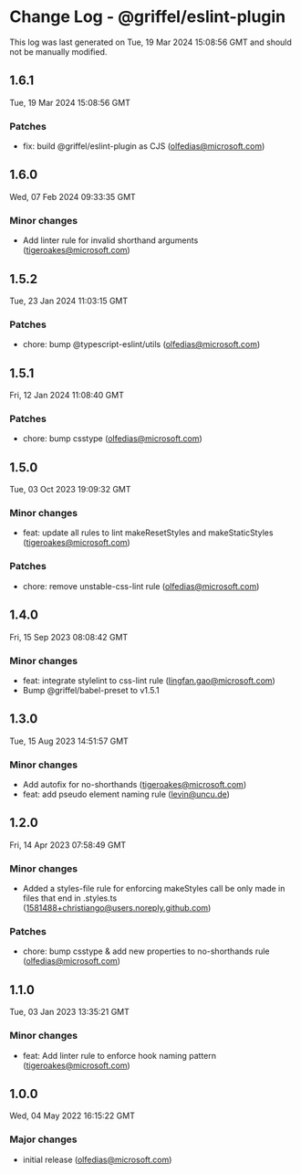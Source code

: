 # Change Log - @griffel/eslint-plugin

This log was last generated on Tue, 19 Mar 2024 15:08:56 GMT and should not be manually modified.

<!-- Start content -->

## 1.6.1

Tue, 19 Mar 2024 15:08:56 GMT

### Patches

- fix: build @griffel/eslint-plugin as CJS (olfedias@microsoft.com)

## 1.6.0

Wed, 07 Feb 2024 09:33:35 GMT

### Minor changes

- Add linter rule for invalid shorthand arguments (tigeroakes@microsoft.com)

## 1.5.2

Tue, 23 Jan 2024 11:03:15 GMT

### Patches

- chore: bump @typescript-eslint/utils (olfedias@microsoft.com)

## 1.5.1

Fri, 12 Jan 2024 11:08:40 GMT

### Patches

- chore: bump csstype (olfedias@microsoft.com)

## 1.5.0

Tue, 03 Oct 2023 19:09:32 GMT

### Minor changes

- feat: update all rules to lint makeResetStyles and makeStaticStyles (tigeroakes@microsoft.com)

### Patches

- chore: remove unstable-css-lint rule (olfedias@microsoft.com)

## 1.4.0

Fri, 15 Sep 2023 08:08:42 GMT

### Minor changes

- feat: integrate stylelint to css-lint rule (lingfan.gao@microsoft.com)
- Bump @griffel/babel-preset to v1.5.1

## 1.3.0

Tue, 15 Aug 2023 14:51:57 GMT

### Minor changes

- Add autofix for no-shorthands (tigeroakes@microsoft.com)
- feat: add pseudo element naming rule (levin@uncu.de)

## 1.2.0

Fri, 14 Apr 2023 07:58:49 GMT

### Minor changes

- Added a styles-file rule for enforcing makeStyles call be only made in files that end in .styles.ts (1581488+christiango@users.noreply.github.com)

### Patches

- chore: bump csstype & add new properties to no-shorthands rule (olfedias@microsoft.com)

## 1.1.0

Tue, 03 Jan 2023 13:35:21 GMT

### Minor changes

- feat: Add linter rule to enforce hook naming pattern (tigeroakes@microsoft.com)

## 1.0.0

Wed, 04 May 2022 16:15:22 GMT

### Major changes

- initial release (olfedias@microsoft.com)
